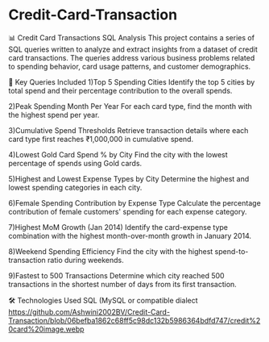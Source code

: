 # Credit-Card-Transaction


📊 Credit Card Transactions SQL Analysis
This project contains a series of SQL queries written to analyze and extract insights from a dataset of credit card transactions. The queries address various business problems related to spending behavior, card usage patterns, and customer demographics.

📌 Key Queries Included
1)Top 5 Spending Cities
Identify the top 5 cities by total spend and their percentage contribution to the overall spends.

2)Peak Spending Month Per Year
For each card type, find the month with the highest spend per year.

3)Cumulative Spend Thresholds
Retrieve transaction details where each card type first reaches ₹1,000,000 in cumulative spend.

4)Lowest Gold Card Spend % by City
Find the city with the lowest percentage of spends using Gold cards.

5)Highest and Lowest Expense Types by City
Determine the highest and lowest spending categories in each city.

6)Female Spending Contribution by Expense Type
Calculate the percentage contribution of female customers' spending for each expense category.

7)Highest MoM Growth (Jan 2014)
Identify the card-expense type combination with the highest month-over-month growth in January 2014.

8)Weekend Spending Efficiency
Find the city with the highest spend-to-transaction ratio during weekends.

9)Fastest to 500 Transactions
Determine which city reached 500 transactions in the shortest number of days from its first transaction.

🛠 Technologies Used
SQL (MySQL or compatible dialect
https://github.com/Ashwini2002BV/Credit-Card-Transaction/blob/06befba1862c68ff5c98dc132b5986364bdfd747/credit%20card%20image.webp
